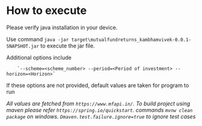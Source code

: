 # How to execute

Please verify java installation in your device.

Use command ```java -jar target\mutualfundreturns_kambhamvivek-0.0.1-SNAPSHOT.jar``` to execute the jar file.

Additional options include
        
        `--scheme=<scheme_number> --period=<Period of investment> --horizon=<Horizon>`
If these options are not provided, default values are taken for program to run

*All values are fetched from `https://www.mfapi.in/`.*
*To build project using maven please refer `https://spring.io/quickstart`.*
*commands `mvnw clean package` on windows. `Dmaven.test.failure.ignore=true` to ignore test cases*